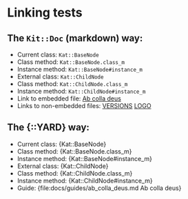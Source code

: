 # Linking tests

## The `Kit::Doc` (markdown) way:
  - Current class: `Kat::BaseNode`
  - Class method: `Kat::BaseNode.class_m`
  - Instance method: `Kat::BaseNode#instance_m`
  - External class: `Kat::ChildNode`
  - Class method: `Kat::ChildNode.class_m`
  - Instance method: `Kat::ChildNode#instance_m`
  - Link to embedded file: [Ab colla deus](ab_colla_deus.md)
  - Links to non-embedded files: [VERSIONS](../VERSIONS) [LOGO](../../../../../../docs/assets/images/rubykit-framework-logo.png)

## The {::YARD} way:
  - Current class: {Kat::BaseNode}
  - Class method: {Kat::BaseNode.class_m}
  - Instance method: {Kat::BaseNode#instance_m}
  - External class: {Kat::ChildNode}
  - Class method: {Kat::ChildNode.class_m}
  - Instance method: {Kat::ChildNode#instance_m}
  - Guide: {file:docs/guides/ab_colla_deus.md Ab colla deus}
